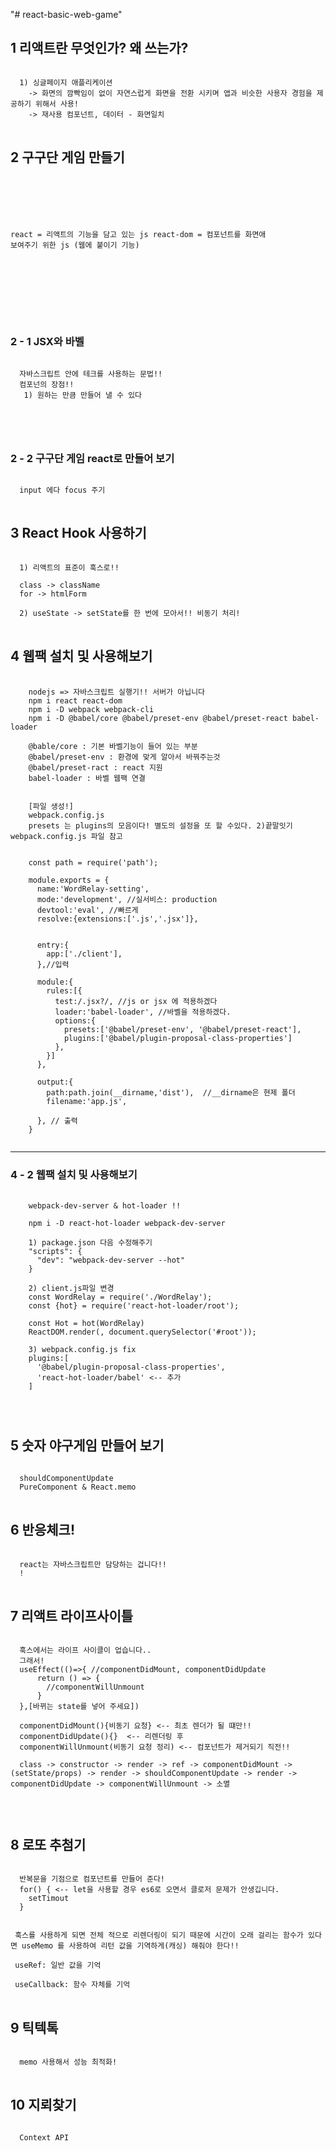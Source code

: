 "# react-basic-web-game"

## 1 리액트란 무엇인가? 왜 쓰는가?
<pre>
<code>
  1) 싱글페이지 애플리케이션
    -> 화면의 깜빡임이 없이 자연스럽게 화면을 전환 시키며 앱과 비슷한 사용자 경험을 제공하기 위해서 사용!
    -> 재사용 컴포넌트, 데이터 - 화면일치
</code>
</pre>

## 2 구구단 게임 만들기
<pre>
<code>
  <script src="https://unpkg.com/react@16/umd/react.development.js"></script>
  <script src="https://unpkg.com/react-dom@16/umd/react-dom.development.js"></script>
  react = 리액트의 기능을 담고 있는 js
  react-dom = 컴포넌트를 화면애 보여주기 위한 js (웹에 붙이기 기능)

  <div id="root"></div>
  <script>
    const e = React.createElement;
    class LikeButton extends React.Component{
      constructor(props){
        super(props);
      }

      render(){
        return e('button',{onClick:()=>{console.log('clicked')}, type:'submit' },'Like') //<button>Like</button>
      }
    }
  </script>
  <script>
    ReactDOM.render(e(LikeButton), document.querySelector('#root'));
  </script>

</code>
</pre>

### 2 - 1 JSX와 바벨
<pre>
<code>
  자바스크립트 안에 테크를 사용하는 문법!!
  컴포넌의 장점!!
   1) 원하는 만큼 만들어 낼 수 있다

  <script src="https://unpkg.com/babel-standalone@6/babel.min.js"></script>
</code>
</pre>

### 2 - 2 구구단 게임 react로 만들어 보기
<pre>
<code>
  input 에다 focus 주기
</code>
</pre>

## 3 React Hook 사용하기
<pre>
<code>
  1) 리액트의 표준이 훅스로!!

  class -> className
  for -> htmlForm

  2) useState -> setState를 한 번에 모아서!! 비동기 처리!
</code>
</pre>

## 4 웹팩 설치 및 사용해보기
<pre>
  <code>
    nodejs => 자바스크립트 실행기!! 서버가 아닙니다
    npm i react react-dom
    npm i -D webpack webpack-cli
    npm i -D @babel/core @babel/preset-env @babel/preset-react babel-loader

    @bable/core : 기본 바벨기능이 들어 있는 부분
    @babel/preset-env : 환경에 맞게 알아서 바꿔주는것
    @babel/preset-ract : react 지원
    babel-loader : 바벨 웹팩 연결


    [파일 생성!]
    webpack.config.js
    presets 는 plugins의 모음이다! 별도의 설정을 또 할 수있다. 2)끝말잇기 webpack.config.js 파일 참고


    const path = require('path');

    module.exports = {
      name:'WordRelay-setting',
      mode:'development', //실서비스: production
      devtool:'eval', //빠르게
      resolve:{extensions:['.js','.jsx']},


      entry:{
        app:['./client'],
      },//입력

      module:{
        rules:[{
          test:/.jsx?/, //js or jsx 에 적용하겠다
          loader:'babel-loader', //바벨을 적용하겠다.
          options:{
            presets:['@babel/preset-env', '@babel/preset-react'],
            plugins:['@babel/plugin-proposal-class-properties']
          },
        }]
      },

      output:{
        path:path.join(__dirname,'dist'),  //__dirname은 현제 폴더
        filename:'app.js',

      }, // 출력
    }
  </code>
</pre>
___
### 4 - 2 웹팩 설치 및 사용해보기
<pre>
  <code>
    webpack-dev-server & hot-loader !!

    npm i -D react-hot-loader webpack-dev-server

    1) package.json 다음 수정해주기
    "scripts": {
      "dev": "webpack-dev-server --hot"
    }

    2) client.js파일 변경
    const WordRelay = require('./WordRelay');
    const {hot} = require('react-hot-loader/root');

    const Hot = hot(WordRelay)
    ReactDOM.render(<Hot/>, document.querySelector('#root'));

    3) webpack.config.js fix
    plugins:[
      '@babel/plugin-proposal-class-properties',
      'react-hot-loader/babel' <-- 추가
    ]


  </code>
</pre>

## 5 숫자 야구게임 만들어 보기
<pre>
<code>
  shouldComponentUpdate
  PureComponent & React.memo
</code>
</pre>

## 6 반응체크!
<pre>
<code>
  react는 자바스크립트만 담당하는 겁니다!!
  !
</code>
</pre>

## 7 리액트 라이프사이틀
<pre>
<code>
  훅스에서는 라이프 사이클이 업습니다..
  그래서!
  useEffect(()=>{ //componentDidMount, componentDidUpdate
      return () => {
        //componentWillUnmount
      }
  },[바뀌는 state를 넣어 주세요])

  componentDidMount(){비동기 요청} <-- 최초 렌더가 될 떄만!!
  componentDidUpdate(){}  <-- 리렌더링 후
  componentWillUnmount(비동기 요청 정리) <-- 컴포넌트가 제거되기 직전!!

  class -> constructor -> render -> ref -> componentDidMount -> (setState/props) -> render -> shouldComponentUpdate -> render -> componentDidUpdate -> componentWillUnmount -> 소멸


</code>
</pre>

## 8 로또 추첨기
<pre>
<code>
  반복문을 기점으로 컴포넌트를 만들어 준다!
  for() { <-- let을 사용할 경우 es6로 오면서 클로저 문제가 안생깁니다.
    setTimout
  }


 훅스를 사용하게 되면 전체 적으로 리렌더링이 되기 때문에 시간이 오래 걸리는 함수가 있다면 useMemo 를 사용하여 리턴 값을 기역하게(캐싱) 해줘야 한다!!

 useRef: 일반 값을 기억

 useCallback: 함수 자체를 기억
</code>
</pre>

## 9 틱텍톡
<pre>
<code>
  memo 사용해서 성능 최적화!
</code>
</pre>

## 10 지뢰찾기
<pre>
<code>
  Context API
</code>
</pre>
